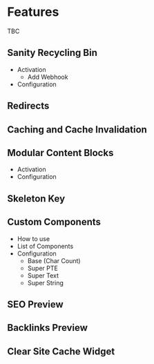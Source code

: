 # Features

TBC

## Sanity Recycling Bin

- Activation
  - Add Webhook
- Configuration

## Redirects

## Caching and Cache Invalidation

## Modular Content Blocks

- Activation
- Configuration

## Skeleton Key

## Custom Components

- How to use
- List of Components
- Configuration
  - Base (Char Count)
  - Super PTE
  - Super Text
  - Super String

## SEO Preview

## Backlinks Preview

## Clear Site Cache Widget
